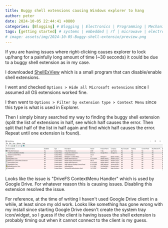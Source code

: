 ```yaml
---
title: Buggy shell extensions causing Windows explorer to hang
author: peter
date: 2024-10-05 22:44:41 +0800
categories: [Blogging] # Blogging | Electronics | Programming | Mechanical | SelfHosting
tags: [getting started] # systems | embedded | rf | microwave | electronics | solidworks | automation | tip
# image: assets/img/2024-10-05-Buggy-shell-extensio/preview.png
---
```


If you are having issues where right-clicking causes explorer to lock up/hang for a painfully long amount of time (~30 seconds) it could be due to a buggy shell extension as in my case.

I downloaded [ShellExView](https://www.nirsoft.net/utils/shexview.html) which is a small program that can disable/enable shell extensions.

I went and checked `Options > Hide all Microsoft extensions` since I assumed all OS extensions worked fine.

I then went to `Options > Filter by extension type > Context Menu` since this type is what is used in Explorer.

Then I simply binary searched my way to finding the buggy shell extension (split the list of extensions in half, see which half causes the error. Then split that half of the list in half again and find which half causes the error. Repeat until one extension is found).

![Shellexview](/assets/img/2024-10-05-Buggy-shell-extensio/shellexview.png)

Looks like the issue is "DriveFS ContextMenu Handler" which is used by Google Drive. For whatever reason this is causing issues. Disabling this extension resolved the issue.

For reference, at the time of writing I haven't used Google Drive client in a while, at least since my old work. Looks like something has gone wrong with my install since starting Google Drive doesn't create the system tray icon/widget, so I guess if the client is having issues the shell extension is probably timing out when it cannot connect to the client is my guess.
